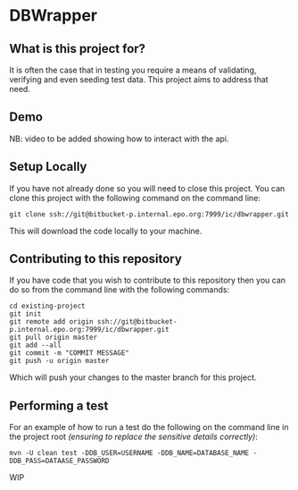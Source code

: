 # DBWrapper

## What is this project for?
It is often the case that in testing you require a means of validating, verifying and even seeding test data.
This project aims to address that need.

## Demo
NB: video to be added showing how to interact with the api.

## Setup Locally
If you have not already done so you will need to close this project.
You can clone this project with the following command on the command line:

```console
git clone ssh://git@bitbucket-p.internal.epo.org:7999/ic/dbwrapper.git
```

This will download the code locally to your machine.

## Contributing to this repository
If you have code that you wish to contribute to this repository then you can do so from the command line with the
following commands:

```console
cd existing-project
git init
git remote add origin ssh://git@bitbucket-p.internal.epo.org:7999/ic/dbwrapper.git
git pull origin master
git add --all
git commit -m "COMMIT MESSAGE"
git push -u origin master
```

Which will push your changes to the master branch for this project.

## Performing a test
For an example of how to run a test do the following on the command line in the project root 
*(ensuring to replace the sensitive details correctly)*:

```console
mvn -U clean test -DDB_USER=USERNAME -DDB_NAME=DATABASE_NAME -DDB_PASS=DATAASE_PASSWORD
```

WIP